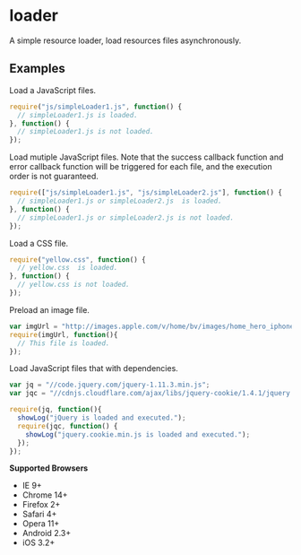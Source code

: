 # loader
A simple resource loader, load resources files asynchronously.

## Examples

Load a JavaScript files.

```javascript
require("js/simpleLoader1.js", function() {
  // simpleLoader1.js is loaded.
}, function() {
  // simpleLoader1.js is not loaded.
});
```

Load mutiple JavaScript files. Note that the success callback function and error callback function will be triggered for each file, and the execution order is not guaranteed.  
```javascript
require(["js/simpleLoader1.js", "js/simpleLoader2.js"], function() {
  // simpleLoader1.js or simpleLoader2.js  is loaded.
}, function() {
  // simpleLoader1.js or simpleLoader2.js is not loaded.
});
```

Load a CSS file.
```javascript
require("yellow.css", function() {
  // yellow.css  is loaded.
}, function() {
  // yellow.css is not loaded.
});
```

Preload an image file.
```javascript
var imgUrl = "http://images.apple.com/v/home/bv/images/home_hero_iphone_medium.png";
require(imgUrl, function(){
  // This file is loaded.
});
```

Load JavaScript files that with dependencies.
```javascript
var jq = "//code.jquery.com/jquery-1.11.3.min.js";
var jqc = "//cdnjs.cloudflare.com/ajax/libs/jquery-cookie/1.4.1/jquery.cookie.min.js";

require(jq, function(){
  showLog("jQuery is loaded and executed.");
  require(jqc, function() {
    showLog("jquery.cookie.min.js is loaded and executed.");
  });
});
```


**Supported Browsers**

* IE 9+
* Chrome 14+
* Firefox 2+
* Safari 4+
* Opera 11+
* Android 2.3+
* iOS 3.2+
